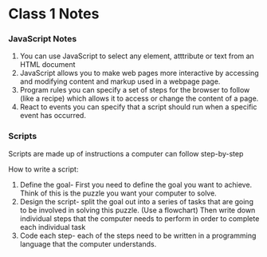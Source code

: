 # Class 1 Notes

### JavaScript Notes

1. You can use JavaScript to select any element, atttribute or text from an HTML document
2. JavaScript allows you to make web pages more interactive by accessing and modifying content and markup used in a webpage page.
3. Program rules you can specify a set of steps for the browser to follow (like a recipe) which allows it to access or change the content of a page.
4. React to events you can specify that a script should run when a specific event has occurred.

### Scripts

Scripts are made up of instructions a computer can follow step-by-step

How to write a script:

1. Define the goal- First you need to define the goal you want to achieve. Think of this is the puzzle you want your computer to solve. 
2. Design the script- split the goal out into a series of tasks that are going to be involved in solving this puzzle. (Use a flowchart) Then write down individual steps that the computer needs to perform in order to complete each individual task 
3. Code each step- each of the steps need to be written in a programming language that the computer understands.